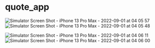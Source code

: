 # quote_app


![Simulator Screen Shot - iPhone 13 Pro Max - 2022-09-01 at 04 05 57](https://user-images.githubusercontent.com/78425511/187817408-a892261c-9be8-4e8a-9622-f1841926e1dc.png)
![Simulator Screen Shot - iPhone 13 Pro Max - 2022-09-01 at 04 05 48](https://user-images.githubusercontent.com/78425511/187817409-c5a5ff6a-f844-4c33-8a34-8dc345207366.png)


![Simulator Screen Shot - iPhone 13 Pro Max - 2022-09-01 at 04 06 11](https://user-images.githubusercontent.com/78425511/187817399-08ae7217-c984-45ff-b44e-c6cc559dc5e4.png)
![Simulator Screen Shot - iPhone 13 Pro Max - 2022-09-01 at 04 06 00](https://user-images.githubusercontent.com/78425511/187817406-f73548e7-c9be-4380-8c91-20eadff58271.png)
